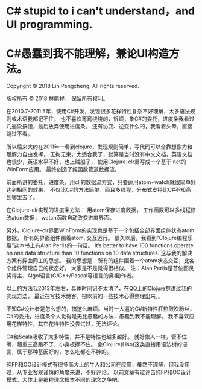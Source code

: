 
# C# stupid to i can't understand，and UI programming.
# C#愚蠢到我不能理解，兼论UI构造方法。

Copyright © 2018 Lin Pengcheng. All rights reserved.

版权所有 © 2018 林鹏程， 保留所有权利。

在2010.7-2011.5年，使用C#开发，发现很多花样特性复杂不好理解，太多语法规则或术语我都记不住，
也不喜欢弯弯绕绕的，很烦，象C#的委托，进度条我看过几遍没搞懂，最后放弃使用进度条。
还有协变、逆变什么的，我看着头晕，直接跳过不看。

所以后来大约在2011年一看到clojure，发现规则简单，写代码可以全靠想像力和理解力自由发挥，
无拘无束，太适合我了，就算是当时没有中文文档，英语文档也很少，英语水平不好，也上贼船了，
使用Clojure-clr重写成一个基于.net的WinForm应用。
最终创造了纯函数管道数据流。

前面所讲的委托，进度条，用clj的数据流方式，只要运用atom+watch就很简单好达到相同的效果，
不仅比C#的方法简单，而且多线程，分布式支持比C#不知高到哪里去了。

在Clojure-clr实现的进度条方法：
用atom保存进度数据，
工作函数可以多线程修改atom数据，
watch函数自动改变进度界面。

另外，Clojure-clr界面WinForm的实现也是基于一个包括全部界面组件状态atom数据，
所有的界面组件围着atom, 交互运行。
很久以后，我看到"Clojure编程乐趣"这本书上有Alan Perlis的一句话。
It’s better to have 100 functions operate on one data structure than 10 functions on 10 data structures.
这与我的解决方案有异曲同工的思想。
我的思想是：所有的组件围着一个atom状态交互，比各个组件管理自己的状态好。
大家是不是觉得很相似。
注：Alan Perlis是首位图灵奖得主、Algol语言(C/C++/Pascal等语言的鼻祖)作者。

以上的方法我2013年左右，具体时间记不太清了，在QQ上的Clojure群讲过我的实现方法，
最近在写技术博客，把以前的一些技术心得整理出来。。

不知C#设计者是怎么想的，搞这么麻烦。当时一大遍的C#新特性狂热鼓吹粉丝，
C#的委托，进度条个人觉得是无比愚蠢的方法，愚蠢到我不能理解。
我不喜欢应用花样特性，其它花样特性没尝试过，无法评论。

C#和Scala吸收了太多特性，并不是特性也越多越好。
就好象人一样，管不住嘴，超重三高跑不了，小身板撑不住。
象Clojure(Lisp)这类直接用语法树的语言，属于那种基因好的，怎么吃都吃不胖的。

纯FP和OO设计模式有很多高大上的牛人和公司在应用，虽然不理解，但我没用过，从专业客观谨慎的角度来讲，不好评论。
以前文章有过评击纯FP和OO设计模式，大体上是编程理念根本不同的理念之争吧。
